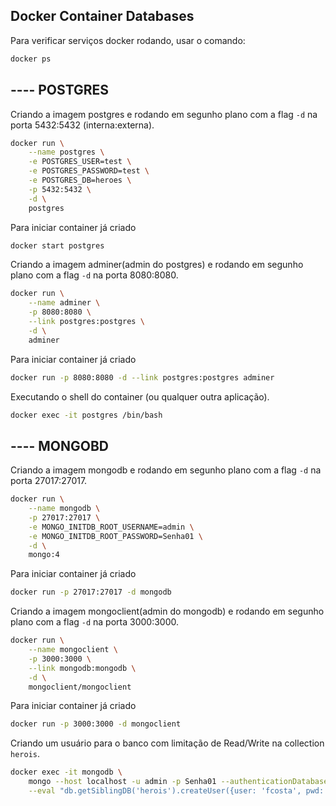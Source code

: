 ## Docker Container Databases

Para verificar serviços docker rodando, usar o comando:

```sh
docker ps
```

## ---- POSTGRES

Criando a imagem postgres e rodando em segunho plano com a flag `-d` na porta 5432:5432 (interna:externa).

```sh
docker run \
    --name postgres \
    -e POSTGRES_USER=test \
    -e POSTGRES_PASSWORD=test \
    -e POSTGRES_DB=heroes \
    -p 5432:5432 \
    -d \
    postgres
```

Para iniciar container já criado

```sh
docker start postgres
```

Criando a imagem adminer(admin do postgres) e rodando em segunho plano com a flag `-d` na porta 8080:8080.

```sh
docker run \
    --name adminer \
    -p 8080:8080 \
    --link postgres:postgres \
    -d \
    adminer
```

Para iniciar container já criado

```sh
docker run -p 8080:8080 -d --link postgres:postgres adminer
```

Executando o shell do container (ou qualquer outra aplicação).

```sh
docker exec -it postgres /bin/bash
```

## ---- MONGOBD

Criando a imagem mongodb e rodando em segunho plano com a flag `-d` na porta 27017:27017.

```sh
docker run \
    --name mongodb \
    -p 27017:27017 \
    -e MONGO_INITDB_ROOT_USERNAME=admin \
    -e MONGO_INITDB_ROOT_PASSWORD=Senha01 \
    -d \
    mongo:4
```

Para iniciar container já criado

```sh
docker run -p 27017:27017 -d mongodb
```

Criando a imagem mongoclient(admin do mongodb) e rodando em segunho plano com a flag `-d` na porta 3000:3000.

```sh
docker run \
    --name mongoclient \
    -p 3000:3000 \
    --link mongodb:mongodb \
    -d \
    mongoclient/mongoclient
```

Para iniciar container já criado

```sh
docker run -p 3000:3000 -d mongoclient
```

Criando um usuário para o banco com limitação de Read/Write na collection `herois`.

```sh
docker exec -it mongodb \
    mongo --host localhost -u admin -p Senha01 --authenticationDatabase admin \
    --eval "db.getSiblingDB('herois').createUser({user: 'fcosta', pwd: 'Senha01', roles: [{role: 'readWrite', db: 'herois'}]})"
```
